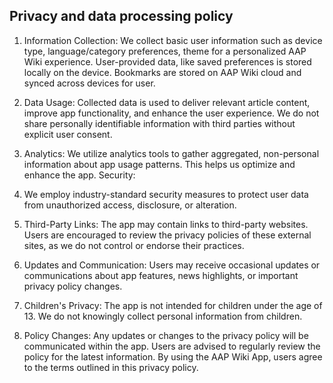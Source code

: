 ## Privacy and data processing policy

1. Information Collection:
We collect basic user information such as device type, language/category preferences, theme for a personalized AAP Wiki experience.
User-provided data, like saved preferences is stored locally on the device. Bookmarks are stored on AAP Wiki cloud and synced across devices for user.

2. Data Usage:
Collected data is used to deliver relevant article content, improve app functionality, and enhance the user experience.
We do not share personally identifiable information with third parties without explicit user consent.

3. Analytics:
We utilize analytics tools to gather aggregated, non-personal information about app usage patterns. This helps us optimize and enhance the app.
Security:

4. We employ industry-standard security measures to protect user data from unauthorized access, disclosure, or alteration.

5. Third-Party Links:
The app may contain links to third-party websites. Users are encouraged to review the privacy policies of these external sites, as we do not control or endorse their practices.

6. Updates and Communication:
Users may receive occasional updates or communications about app features, news highlights, or important privacy policy changes.

7. Children's Privacy:
The app is not intended for children under the age of 13. We do not knowingly collect personal information from children.

8. Policy Changes:
Any updates or changes to the privacy policy will be communicated within the app. Users are advised to regularly review the policy for the latest information.
By using the AAP Wiki App, users agree to the terms outlined in this privacy policy.